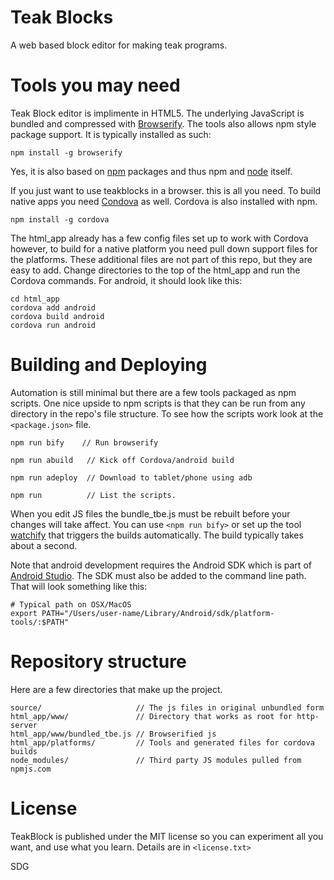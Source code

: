 # Teak Blocks
A web based block editor for making teak programs.


# Tools you may need
Teak Block editor is implimente in HTML5. The underlying JavaScript is bundled and compressed with [Browserify](http://browserify.org/). The tools also allows npm style package support. It is typically installed as such:

```
npm install -g browserify
```
Yes, it is also based on [npm](https://www.npmjs.com/) packages and thus npm and [node](https://nodejs.org/en/) itself.

If you just want to use teakblocks in a browser. this is all you need. To build
native apps you need [Condova](https://cordova.apache.org/) as well. Cordova is also installed with npm.

```
npm install -g cordova
```

The html_app already has a few config files set up to work with Cordova however, to build for a native platform you need pull down support files for the platforms. These additional files are not part of this repo, but they are easy to add. Change directories to the top of the html_app and run the Cordova commands. For android, it should look like this:

```
cd html_app
cordova add android
cordova build android
cordova run android
```

# Building and Deploying
Automation is still minimal but there are a few tools packaged as npm scripts. One nice upside to npm scripts is that they can be run from any directory in the repo's file structure. To see how the scripts work look at the `<package.json>` file.

```
npm run bify    // Run browserify

npm run abuild   // Kick off Cordova/android build

npm run adeploy  // Download to tablet/phone using adb

npm run          // List the scripts.
```

When you edit JS files the bundle_tbe.js must be rebuilt before your changes will take affect. You can use `<npm run bify>` or set up the tool [watchify](https://www.npmjs.com/package/watchify) that triggers the builds automatically. The build typically takes about a second.

Note that android development requires the Android SDK which is part of [Android Studio](https://developer.android.com/studio/index.html). The SDK must also be added to the command line path. That will look something like this:

```
# Typical path on OSX/MacOS
export PATH="/Users/user-name/Library/Android/sdk/platform-tools/:$PATH"

```

# Repository structure

Here are a few directories that make up the project.

```
source/                     // The js files in original unbundled form
html_app/www/               // Directory that works as root for http-server
html_app/www/bundled_tbe.js // Browserified js
html_app/platforms/         // Tools and generated files for cordova builds
node_modules/               // Third party JS modules pulled from npmjs.com             
```

# License

TeakBlock is published under the MIT license so you can experiment all you want,
and use what you learn.  Details are in `<license.txt>`

SDG
